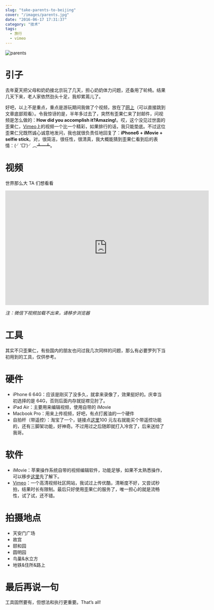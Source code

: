```yaml
---
slug: "take-parents-to-beijing"
cover: "/images/parents.jpg"
date: "2016-06-17 17:31:37"
category: "技术"
tags:
  - 旅行
  - vimeo
---
```


![parents](/images/parents.jpg)

# 引子

去年夏天把父母和奶奶接北京玩了几天，担心奶奶体力问题，还备用了轮椅。结果几天下来，老人家依然劲头十足，我却累蔫儿了。

好吧，以上不是重点，重点是游玩期间我做了个视频，放在了[网上](https://vimeo.com/146186682)（可以直接跳到文章底部观看）。令我惊讶的是，半年多过去了，突然有歪果仁来了封邮件，问视频是怎么做的：**How did you accomplish it?Amazing!**。哎，这个没见过世面的歪果仁，[Vimeo](https://vimeo.com/channels/staffpicks)上的视频一个比一个精彩，如果排行的话，我只能垫底。不过这位歪果仁兄既然诚心诚意地发问，我也就很负责任地回复了：**iPhone6 + iMovie + selfie stick**。对，很简洁，很任性，很清真，我大概能猜到歪果仁看到后的表情：(╯‵□′)╯︵┻━┻。

# 视频

世界那么大 TA 们想看看

<iframe src="https://player.vimeo.com/video/146186682?loop=1&color=ffffff&title=0&byline=0&portrait=0" width="640" height="360" frameborder="0" webkitallowfullscreen="" mozallowfullscreen="" allowfullscreen></iframe>

_注：微信下视频加载不出来，请移步浏览器_

# 工具

其实不只歪果仁，有些国内的朋友也问过我几次同样的问题，那么有必要罗列下当初用到的工具，仅供参考。

# 硬件

- iPhone 6 64G：应该是刚买了没多久，就拿来录像了，效果挺好的。庆幸当初选择的是 64G，否则后面内存就捉襟见肘了。
- iPad Air：主要用来编辑视频，使用自带的 iMovie
- Macbook Pro：用来上传视频，好吧，有点打酱油的一个硬件
- 自拍杆（带遥控）：淘宝了一个，链接点[这里](https://detail.tmall.com/item.htm?id=42154967278&spm=a1z09.2.0.0.lBofG8&_u=h4gsni3a18f)100 元左右就能买个带遥控功能的，还有三脚架功能，好神奇。不过用过之后随即就打入冷宫了，后来送给了我哥。

# 软件

- iMovie：苹果操作系统自带的视频编辑软件，功能足够，如果不太熟悉操作，可以移步[这里](http://www.apple.com/cn/ios/imovie/)先了解下。
- [Vimeo](https://vimeo.com)：一个高清视频社区网站，我试过上传优酷，清晰度不好，又尝试秒拍，结果时长有限制。最后只好使用歪果仁的服务了，唯一担心的就是流畅性，试了试，还不错。

# 拍摄地点

- 天安门广场
- 故宫
- 颐和园
- 圆明园
- 鸟巢&水立方
- 地铁&住所&路上

# 最后再说一句

工具固然要有，但想法和执行更重要。That’s all!
